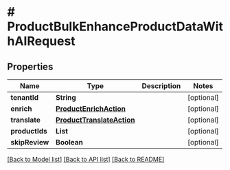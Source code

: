 # # ProductBulkEnhanceProductDataWithAIRequest


## Properties 


Name | Type | Description | Notes
------------ | ------------- | ------------- | -------------
**tenantId**| **String** |   | [optional]
**enrich**| [**ProductEnrichAction**](ProductEnrichAction.md) |   | [optional]
**translate**| [**ProductTranslateAction**](ProductTranslateAction.md) |   | [optional]
**productIds**| **List<String>** |   | [optional]
**skipReview**| **Boolean** |   | [optional]


[[Back to Model list]](../../README.md#models) [[Back to API list]](../../README.md#endpoints) [[Back to README]](../../README.md)


